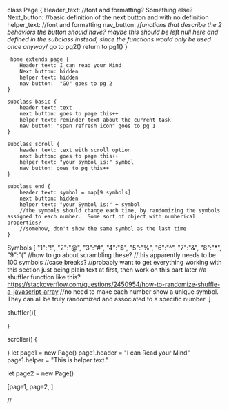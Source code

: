 class Page {
    Header_text:
        //font and formatting?  Something else?
    Next_button:
        //basic definition of the next button and with no definition
    helper_text:
        //font and formatting
    nav_button:
        /*functions that describe the 2 behaviors the button should have?  maybe this should be left null here and defined in the subclass instead, since the functions would only be used once anyway*/
        go to pg2()
        return to pg1()
}

     home extends page {
        Header text: I can read your Mind
        Next button: hidden
        helper text: hidden
        nav button:  "GO" goes to pg 2
    }

    subclass basic {
        header text: text
        next button: goes to page this++
        helper text: reminder text about the current task
        nav button: "span refresh icon" goes to pg 1
    }

    subclass scroll {
        header text: text with scroll option
        next button: goes to page this++
        helper text: "your symbol is:" symbol
        nav button: goes to pg this++
    }

    subclass end {
        header text: symbol = map[9 symbols]
        next button: hidden
        helper text: "your Symbol is:" + symbol
        //the symbols should change each time, by randomizing the symbols assigned to each number.  Some sort of object with numberical properties?
        //somehow, don't show the same symbol as the last time
    }

Symbols [
    "1":"!", 
    "2":"@", 
    "3":"#", 
    "4":"$", 
    "5":"%", 
    "6":"^", 
    "7":"&", 
    "8":"*", 
    "9":"("
    //how to go about scrambling these?
    //this apparently needs to be 100 symbols
    //case breaks?
    //probably want to get everything working with this section just being plain text at first, then work on this part later
    //a shuffler function like this? https://stackoverflow.com/questions/2450954/how-to-randomize-shuffle-a-javascript-array
    //no need to make each number show a unique symbol.  They can all be truly randomized and associated to a specific number.
]

shuffler(){

}

scroller() {

}
let page1 = new Page()
page1.header = "I can Read your Mind"
page1.helper = "This is helper text."

let page2 = new Page()

[page1, page2, ]

//